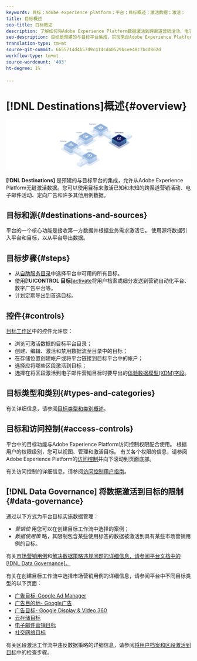 ```yaml
---
keywords: 目标；adobe experience platform；平台；目标概述；激活数据；激活；
title: 目标概述
seo-title: 目标概述
description: 了解如何将Adobe Experience Platform数据激活到跨渠道营销活动、电子邮件、定向广告等目的地。
seo-description: 目标是预建的与目标平台集成，实现来自Adobe Experience Platform的无缝激活。 您可以使用Adobe Experience Platform的目标来激活您已知和未知的跨渠道营销活动、电子邮件活动、定向广告和许多其他使用案例的数据。
translation-type: tm+mt
source-git-commit: 6655714d4b57d9c414cd40529bcee48c7bcd862d
workflow-type: tm+mt
source-wordcount: '493'
ht-degree: 1%

---
```



# [!DNL Destinations]概述{#overview}

![目标概述横幅](./assets/overview/destinations-overview-banner.png)

**[!DNL Destinations]** 是预建的与目标平台的集成，允许从Adobe Experience Platform无缝激活数据。您可以使用目标来激活已知和未知的跨渠道营销活动、电子邮件活动、定向广告和许多其他用例数据。

## 目标和源{#destinations-and-sources}

平台的一个核心功能是接收第一方数据并根据业务需求激活它。 使用源将数据引入平台和目标，以从平台导出数据。

## 目标步骤{#steps}

* 从[自助服务目录](./catalog/overview.md)中选择平台中可用的所有目标。
* 使用&#x200B;**[!UICONTROL 目标]**[activate](./ui/activate-destinations.md)将用户档案或细分发送到营销自动化平台、数字广告平台等。
* 计划定期导出到首选目标。

## 控件{#controls}

[目标工作区](./ui/destinations-workspace.md)中的控件允许您：

* 浏览可激活数据的目标平台目录；
* 创建、编辑、激活和禁用数据流至目录中的目标；
* 在存储位置创建帐户或将平台链接到目标平台中的帐户；
* 选择应将哪些区段激活到目标；
* 选择在将区段激活到电子邮件营销目标时要导出的[体验数据模型(XDM)字段](../xdm/home.md)。

## 目标类型和类别{#types-and-categories}

有关详细信息，请参阅[目标类型和类别概述](./destination-types.md)。

## 目标和访问控制{#access-controls}

平台中的目标功能与Adobe Experience Platform访问控制权限配合使用。 根据用户的权限级别，您可以视图、管理和激活目标。 有关各个权限的信息，请参阅Adobe Experience Platform的[访问控制](../access-control/home.md)并向下滚动到页面底部。

有关访问控制的详细信息，请参阅[访问控制用户指南](../access-control/ui/overview.md)。

## [!DNL Data Governance] 将数据激活到目标的限制  {#data-governance}

通过以下方式为平台目标实施数据管理：

* *营销使* 用您可以在创建目标工作流中选择的案例；
* *数据使用策* 略，其限制包含某些使用标签的数据被激活到具有某些市场营销用例的目标。

有关[市场营销用例](../data-governance/policies/overview.md)和[解决数据策略违规问题的详细信息，请参阅平台文档中的[!DNL Data Governance]。](../data-governance/enforcement/auto-enforcement.md)

有关在创建目标工作流中选择市场营销用例的详细信息，请参阅平台中不同目标类型的以下页面：

* [广告目标-Google Ad Manager  ](./catalog/advertising/google-ad-manager.md)
* [广告目的地- Google广告](./catalog/advertising/google-ads-destination.md)
* [广告目标- Google Display &amp; Video 360  ](./catalog/advertising/google-dv360.md)
* [云存储目标](./catalog/cloud-storage/workflow.md)
* [电子邮件营销目标](./catalog/email-marketing/overview.md)
* [社交网络目标](./catalog/social/workflow.md)

有关区段激活工作流中违反数据策略的详细信息，请参阅[将用户档案和区段激活到目标](./ui/activate-destinations.md#review)中的检查步骤。
